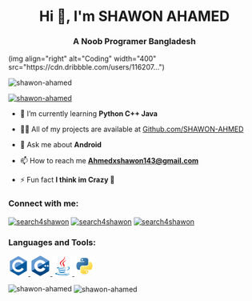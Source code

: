 <h1 align="center">Hi 👋, I'm SHAWON AHAMED</h1>
<h3 align="center">A Noob Programer Bangladesh</h3>
(img align="right" alt="Coding" width="400" src="https://cdn.dribbble.com/users/116207...")
<p align="left"> <img src="https://komarev.com/ghpvc/?username=shawon-ahamed&label=Profile%20views&color=0e75b6&style=flat" alt="shawon-ahamed" /> </p>

<p align="left"> <a href="https://github.com/ryo-ma/github-profile-trophy"><img src="https://github-profile-trophy.vercel.app/?username=shawon-ahamed" alt="shawon-ahamed" /></a> </p>

- 🌱 I’m currently learning **Python C++ Java**

- 👨‍💻 All of my projects are available at [Github.com/SHAWON-AHMED](Github.com/SHAWON-AHMED)

- 💬 Ask me about **Android**

- 📫 How to reach me **Ahmedxshawon143@gmail.com**

- ⚡ Fun fact **I think im Crazy 🤪**

<h3 align="left">Connect with me:</h3>
<p align="left">
<a href="https://twitter.com/search4shawon" target="blank"><img align="center" src="https://raw.githubusercontent.com/rahuldkjain/github-profile-readme-generator/master/src/images/icons/Social/twitter.svg" alt="search4shawon" height="30" width="40" /></a>
<a href="https://fb.com/search4shawon" target="blank"><img align="center" src="https://raw.githubusercontent.com/rahuldkjain/github-profile-readme-generator/master/src/images/icons/Social/facebook.svg" alt="search4shawon" height="30" width="40" /></a>
<a href="https://instagram.com/search4shawon" target="blank"><img align="center" src="https://raw.githubusercontent.com/rahuldkjain/github-profile-readme-generator/master/src/images/icons/Social/instagram.svg" alt="search4shawon" height="30" width="40" /></a>
</p>

<h3 align="left">Languages and Tools:</h3>
<p align="left"> <a href="https://www.cprogramming.com/" target="_blank" rel="noreferrer"> <img src="https://raw.githubusercontent.com/devicons/devicon/master/icons/c/c-original.svg" alt="c" width="40" height="40"/> </a> <a href="https://www.w3schools.com/cpp/" target="_blank" rel="noreferrer"> <img src="https://raw.githubusercontent.com/devicons/devicon/master/icons/cplusplus/cplusplus-original.svg" alt="cplusplus" width="40" height="40"/> </a> <a href="https://www.java.com" target="_blank" rel="noreferrer"> <img src="https://raw.githubusercontent.com/devicons/devicon/master/icons/java/java-original.svg" alt="java" width="40" height="40"/> </a> <a href="https://www.python.org" target="_blank" rel="noreferrer"> <img src="https://raw.githubusercontent.com/devicons/devicon/master/icons/python/python-original.svg" alt="python" width="40" height="40"/> </a> </p>

<p><img align="left" src="https://github-readme-stats.vercel.app/api/top-langs?username=shawon-ahamed&show_icons=true&locale=en&layout=compact" alt="shawon-ahamed" /></p>

<p>&nbsp;<img align="center" src="https://github-readme-stats.vercel.app/api?username=shawon-ahamed&show_icons=true&locale=en" alt="shawon-ahamed" /></p>
